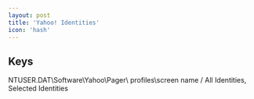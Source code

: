 ```yaml
---
layout: post
title: 'Yahoo! Identities'
icon: 'hash'
---
```


## Keys

NTUSER.DAT\Software\Yahoo\Pager\ profiles\screen name / All Identities, Selected Identities

